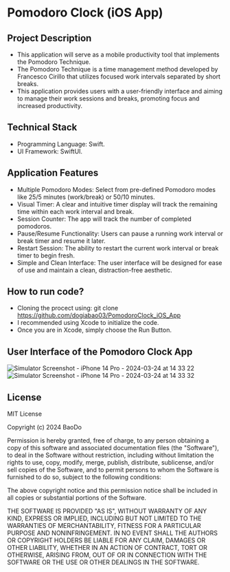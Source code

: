 # Pomodoro Clock (iOS App)

## Project Description
* This application will serve as a mobile productivity tool that implements the Pomodoro Technique. 
* The Pomodoro Technique is a time management method developed by Francesco Cirillo that utilizes focused work intervals separated by short breaks.
* This application provides users with a user-friendly interface and aiming to manage their work sessions and breaks, promoting focus and increased productivity.

## Technical Stack
* Programming Language: Swift. <br>
* UI Framework: SwiftUI.

## Application Features
* Multiple Pomodoro Modes: Select from pre-defined Pomodoro modes like 25/5 minutes (work/break) or 50/10 minutes. 
* Visual Timer: A clear and intuitive timer display will track the remaining time within each work interval and break.
* Session Counter: The app will track the number of completed pomodoros.
* Pause/Resume Functionality: Users can pause a running work interval or break timer and resume it later.
* Restart Session: The ability to restart the current work interval or break timer to begin fresh.
* Simple and Clean Interface: The user interface will be designed for ease of use and maintain a clean, distraction-free aesthetic.

## How to run code?

* Cloning the procect using: git clone https://github.com/dogiabao03/PomodoroClock_iOS_App <br>
* I recommended using Xcode to initialize the code. <br>
* Once you are in Xcode, simply choose the Run Button. 

## User Interface of the Pomodoro Clock App

![Simulator Screenshot - iPhone 14 Pro - 2024-03-24 at 14 33 22](https://github.com/dogiabao03/PomodoroClock_iOS_App/assets/164715366/a9b564af-45f7-496e-967a-e76a35ef858d)
![Simulator Screenshot - iPhone 14 Pro - 2024-03-24 at 14 33 32](https://github.com/dogiabao03/PomodoroClock_iOS_App/assets/164715366/9dead117-0803-430f-9469-3be4b598a82d)

## License
MIT License

Copyright (c) 2024 BaoDo

Permission is hereby granted, free of charge, to any person obtaining a copy
of this software and associated documentation files (the "Software"), to deal
in the Software without restriction, including without limitation the rights
to use, copy, modify, merge, publish, distribute, sublicense, and/or sell
copies of the Software, and to permit persons to whom the Software is
furnished to do so, subject to the following conditions:

The above copyright notice and this permission notice shall be included in all
copies or substantial portions of the Software.

THE SOFTWARE IS PROVIDED "AS IS", WITHOUT WARRANTY OF ANY KIND, EXPRESS OR
IMPLIED, INCLUDING BUT NOT LIMITED TO THE WARRANTIES OF MERCHANTABILITY,
FITNESS FOR A PARTICULAR PURPOSE AND NONINFRINGEMENT. IN NO EVENT SHALL THE
AUTHORS OR COPYRIGHT HOLDERS BE LIABLE FOR ANY CLAIM, DAMAGES OR OTHER
LIABILITY, WHETHER IN AN ACTION OF CONTRACT, TORT OR OTHERWISE, ARISING FROM,
OUT OF OR IN CONNECTION WITH THE SOFTWARE OR THE USE OR OTHER DEALINGS IN THE
SOFTWARE.


